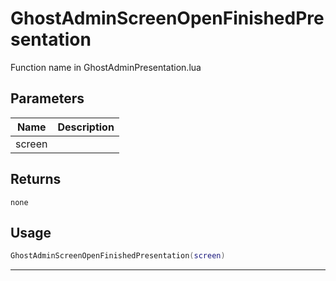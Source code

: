 # GhostAdminScreenOpenFinishedPresentation

Function name in GhostAdminPresentation.lua

## Parameters

| Name   | Description |
| ------ | ----------- |
| screen |             |

## Returns

`none`

## Usage

```lua
GhostAdminScreenOpenFinishedPresentation(screen)
```

---

